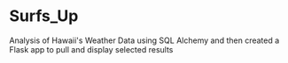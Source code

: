 # Surfs_Up
Analysis of Hawaii's Weather Data using SQL Alchemy and then created a Flask app to pull and display selected results
